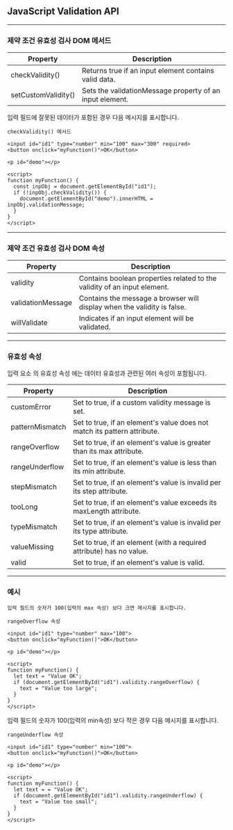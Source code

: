## JavaScript Validation API

---

### 제약 조건 유효성 검사 DOM 메서드

| Property            | Description                                              |
| ------------------- | -------------------------------------------------------- |
| checkValidity()     | Returns true if an input element contains valid data.    |
| setCustomValidity() | Sets the validationMessage property of an input element. |

입력 필드에 잘못된 데이터가 포함된 경우 다음 메시지를 표시합니다.

    checkValidity() 메서드

    <input id="id1" type="number" min="100" max="300" required>
    <button onclick="myFunction()">OK</button>

    <p id="demo"></p>

    <script>
    function myFunction() {
      const inpObj = document.getElementById("id1");
      if (!inpObj.checkValidity()) {
        document.getElementById("demo").innerHTML = inpObj.validationMessage;
      }
    }
    </script>

---

### 제약 조건 유효성 검사 DOM 속성

| Property          | Description                                                              |
| ----------------- | ------------------------------------------------------------------------ |
| validity          | Contains boolean properties related to the validity of an input element. |
| validationMessage | Contains the message a browser will display when the validity is false.  |
| willValidate      | Indicates if an input element will be validated.                         |

---

### 유효성 속성

입력 요소 의 유효성 속성 에는 데이터 유효성과 관련된 여러 속성이 포함됩니다.

| Property        | Description                                                              |
| --------------- | ------------------------------------------------------------------------ |
| customError     | Set to true, if a custom validity message is set.                        |
| patternMismatch | Set to true, if an element's value does not match its pattern attribute. |
| rangeOverflow   | Set to true, if an element's value is greater than its max attribute.    |
| rangeUnderflow  | Set to true, if an element's value is less than its min attribute.       |
| stepMismatch    | Set to true, if an element's value is invalid per its step attribute.    |
| tooLong         | Set to true, if an element's value exceeds its maxLength attribute.      |
| typeMismatch    | Set to true, if an element's value is invalid per its type attribute.    |
| valueMissing    | Set to true, if an element (with a required attribute) has no value.     |
| valid           | Set to true, if an element's value is valid.                             |

---

### 예시

    입력 필드의 숫자가 100(입력의 max 속성) 보다 크면 메시지를 표시합니다.

    rangeOverflow 속성

    <input id="id1" type="number" max="100">
    <button onclick="myFunction()">OK</button>

    <p id="demo"></p>

    <script>
    function myFunction() {
      let text = "Value OK";
      if (document.getElementById("id1").validity.rangeOverflow) {
        text = "Value too large";
      }
    }
    </script>

입력 필드의 숫자가 100(입력의 min속성) 보다 작은 경우 다음 메시지를 표시합니다.

    rangeUnderflow 속성

    <input id="id1" type="number" min="100">
    <button onclick="myFunction()">OK</button>

    <p id="demo"></p>

    <script>
    function myFunction() {
      let text = = "Value OK";
      if (document.getElementById("id1").validity.rangeUnderflow) {
        text = "Value too small";
      }
    }
    </script>
